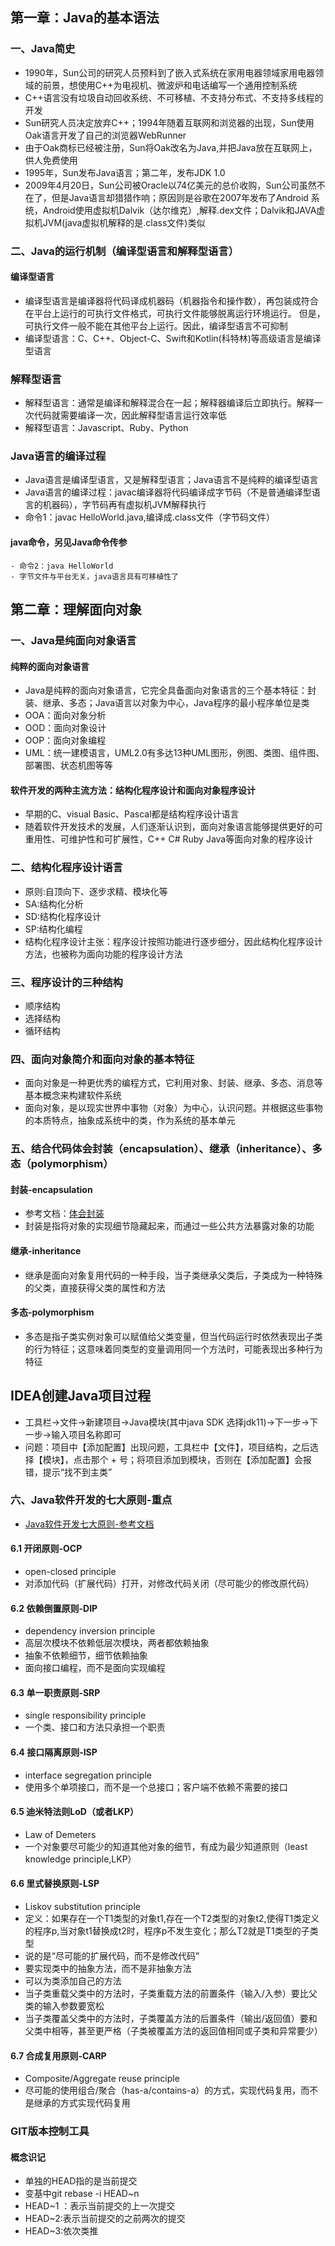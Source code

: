 ## 第一章：Java的基本语法

### 一、Java简史

- 1990年，Sun公司的研究人员预料到了嵌入式系统在家用电器领域家用电器领域的前景，想使用C++为电视机、微波炉和电话编写一个通用控制系统
- C++语言没有垃圾自动回收系统、不可移植、不支持分布式、不支持多线程的开发
- Sun研究人员决定放弃C++；1994年随着互联网和浏览器的出现，Sun使用Oak语言开发了自己的浏览器WebRunner
- 由于Oak商标已经被注册，Sun将Oak改名为Java,并把Java放在互联网上，供人免费使用
- 1995年，Sun发布Java语言；第二年，发布JDK 1.0
- 2009年4月20日，Sun公司被Oracle以74亿美元的总价收购，Sun公司虽然不在了，但是Java语言却猎猎作响；原因则是谷歌在2007年发布了Android
  系统，Android使用虚拟机Dalvik（达尔维克）,解释.dex文件；Dalvik和JAVA虚拟机JVM(java虚拟机解释的是.class文件)类似

### 二、Java的运行机制（编译型语言和解释型语言）

#### 编译型语言

- 编译型语言是编译器将代码译成机器码（机器指令和操作数），再包装成符合在平台上运行的可执行文件格式，可执行文件能够脱离运行环境运行。 但是，可执行文件一般不能在其他平台上运行。因此，编译型语言不可抑制
- 编译型语言：C、C++、Object-C、Swift和Kotlin(科特林)等高级语言是编译型语言

### 解释型语言

- 解释型语言：通常是编译和解释混合在一起；解释器编译后立即执行。解释一次代码就需要编译一次，因此解释型语言运行效率低
- 解释型语言：Javascript、Ruby、Python

### Java语言的编译过程

- Java语言是编译型语言，又是解释型语言；Java语言不是纯粹的编译型语言
- Java语言的编译过程：javac编译器将代码编译成字节码（不是普通编译型语言的机器码），字节码再有虚拟机JVM解释执行
- 命令1：javac HelloWorld.java,编译成.class文件（字节码文件）

#### java命令，另见Java命令传参

    - 命令2：java HelloWorld
    - 字节文件与平台无关，java语言具有可移植性了

## 第二章：理解面向对象

### 一、Java是纯面向对象语言

#### 纯粹的面向对象语言

- Java是纯粹的面向对象语言，它完全具备面向对象语言的三个基本特征：封装、继承、多态；Java语言以对象为中心，Java程序的最小程序单位是类
- OOA：面向对象分析
- OOD：面向对象设计
- OOP：面向对象编程
- UML：统一建模语言，UML2.0有多达13种UML图形，例图、类图、组件图、部署图、状态机图等等

#### 软件开发的两种主流方法：结构化程序设计和面向对象程序设计

- 早期的C、visual Basic、Pascal都是结构程序设计语言
- 随着软件开发技术的发展，人们逐渐认识到，面向对象语言能够提供更好的可重用性、可维护性和可扩展性，C++ C# Ruby Java等面向对象的程序设计

### 二、结构化程序设计语言

- 原则:自顶向下、逐步求精、模块化等
- SA:结构化分析
- SD:结构化程序设计
- SP:结构化编程
- 结构化程序设计主张：程序设计按照功能进行逐步细分，因此结构化程序设计方法，也被称为面向功能的程序设计方法

### 三、程序设计的三种结构

- 顺序结构
- 选择结构
- 循环结构

### 四、面向对象简介和面向对象的基本特征

- 面向对象是一种更优秀的编程方式，它利用对象、封装、继承、多态、消息等基本概念来构建软件系统
- 面向对象，是以现实世界中事物（对象）为中心，认识问题。并根据这些事物的本质特点，抽象成系统中的类，作为系统的基本单元

### 五、结合代码体会封装（encapsulation）、继承（inheritance）、多态（polymorphism）

#### 封装-encapsulation

- 参考文档：[体会封装](https://blog.csdn.net/weixin_47556601/article/details/122521852)
- 封装是指将对象的实现细节隐藏起来，而通过一些公共方法暴露对象的功能

#### 继承-inheritance

- 继承是面向对象复用代码的一种手段，当子类继承父类后，子类成为一种特殊的父类，直接获得父类的属性和方法

#### 多态-polymorphism

- 多态是指子类实例对象可以赋值给父类变量，但当代码运行时依然表现出子类的行为特征；这意味着同类型的变量调用同一个方法时，可能表现出多种行为特征

## IDEA创建Java项目过程

- 工具栏->文件->新建项目->Java模块(其中java SDK 选择jdk11)->下一步->下一步->输入项目名称即可
- 问题：项目中【添加配置】出现问题，工具栏中【文件】，项目结构，之后选择【模块】，点击那个 + 号；将项目添加到模块，否则在【添加配置】会报错，提示“找不到主类”

### 六、Java软件开发的七大原则-重点

- [Java软件开发七大原则-参考文档](https://blog.csdn.net/qq_42145271/article/details/105605973)

#### 6.1 开闭原则-OCP

- open-closed principle
- 对添加代码（扩展代码）打开，对修改代码关闭（尽可能少的修改原代码）

#### 6.2 依赖倒置原则-DIP

- dependency inversion principle
- 高层次模块不依赖低层次模块，两者都依赖抽象
- 抽象不依赖细节，细节依赖抽象
- 面向接口编程，而不是面向实现编程

#### 6.3 单一职责原则-SRP

- single responsibility principle
- 一个类、接口和方法只承担一个职责

#### 6.4 接口隔离原则-ISP

- interface segregation principle
- 使用多个单项接口，而不是一个总接口；客户端不依赖不需要的接口

#### 6.5 迪米特法则LoD（或者LKP）

- Law of Demeters
- 一个对象要尽可能少的知道其他对象的细节，有成为最少知道原则（least knowledge principle,LKP）

#### 6.6 里式替换原则-LSP

- Liskov substitution principle
- 定义：如果存在一个T1类型的对象t1,存在一个T2类型的对象t2,使得T1类定义的程序p,当对象t1替换成t2时，程序p不发生变化；那么T2就是T1类型的子类型
- 说的是“尽可能的扩展代码，而不是修改代码”
- 要实现类中的抽象方法，而不是非抽象方法
- 可以为类添加自己的方法
- 当子类重载父类中的方法时，子类重载方法的前置条件（输入/入参）要比父类的输入参数要宽松
- 当子类覆盖父类中的方法时，子类覆盖方法的后置条件（输出/返回值）要和父类中相等，甚至更严格（子类被覆盖方法的返回值相同或子类和异常要少）

#### 6.7 合成复用原则-CARP

- Composite/Aggregate reuse principle
- 尽可能的使用组合/聚合（has-a/contains-a）的方式，实现代码复用，而不是继承的方式实现代码复用

### GIT版本控制工具

#### 概念识记

- 单独的HEAD指的是当前提交
- 变基中git rebase -i HEAD~n
- HEAD~1 ：表示当前提交的上一次提交
- HEAD~2:表示当前提交的之前两次的提交
- HEAD~3:依次类推
